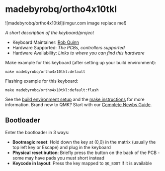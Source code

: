 # madebyrobq/ortho4x10tkl

![madebyrobq/ortho4x10tkl](imgur.com image replace me!)

*A short description of the keyboard/project*

* Keyboard Maintainer: [Rob Quinn](https://github.com/madebyrobq)
* Hardware Supported: *The PCBs, controllers supported*
* Hardware Availability: *Links to where you can find this hardware*

Make example for this keyboard (after setting up your build environment):

    make madebyrobq/ortho4x10tkl:default

Flashing example for this keyboard:

    make madebyrobq/ortho4x10tkl:default:flash

See the [build environment setup](https://docs.qmk.fm/#/getting_started_build_tools) and the [make instructions](https://docs.qmk.fm/#/getting_started_make_guide) for more information. Brand new to QMK? Start with our [Complete Newbs Guide](https://docs.qmk.fm/#/newbs).

## Bootloader

Enter the bootloader in 3 ways:

* **Bootmagic reset**: Hold down the key at (0,0) in the matrix (usually the top left key or Escape) and plug in the keyboard
* **Physical reset button**: Briefly press the button on the back of the PCB - some may have pads you must short instead
* **Keycode in layout**: Press the key mapped to `QK_BOOT` if it is available
